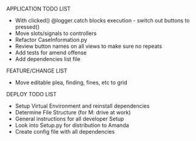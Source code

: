 APPLICATION TODO LIST
* With clicked() @logger.catch blocks execution - switch out buttons to pressed()
* Move slots/signals to controllers
* Refactor CaseInformation.py
* Review button names on all views to make sure no repeats
* Add tests for amend offense
* Add dependencies list file


FEATURE/CHANGE LIST
* Move editable plea, finding, fines, etc to grid


DEPLOY TODO LIST
* Setup Virtual Environment and reinstall dependencies
* Determine File Structure (for M: drive at work)
* General instructions for all developer Setup
* Look into Setup.py for distribution to Amanda
* Create config file with all dependencies
